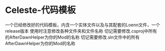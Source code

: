 # Celeste-代码模板
一个已经修改好的代码模板，内含一个实体文件以及与其配套的Loenn文件，一个release版本
使用时注意修改各种文件夹和文件名称
切记需要修改.csproj中所有的AfterDawnHelper为你的Mod的名称
切记需要修改.sln文件中的所有AfterDawnHelper为你的Mod的名称
